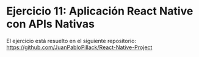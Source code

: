 # Ejercicio 11: Aplicación React Native con APIs Nativas

El ejercicio está resuelto en el siguiente repositorio:
https://github.com/JuanPabloPillack/React-Native-Project
